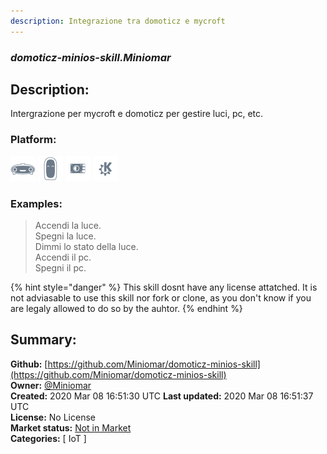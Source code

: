 ```yaml
---
description: Integrazione tra domoticz e mycroft
---
```


### _domoticz-minios-skill.Miniomar_  
## Description:  
Intergrazione per mycroft e domoticz per gestire luci, pc, etc.  
  
  
### Platform:  
 ![Mark I](../.gitbook/assets/mark-1-icon.png)  ![Mark II](../.gitbook/assets/mark-2-icon.png)  ![Picroft](../.gitbook/assets/picroft-icon.png)  ![plasmoid](../.gitbook/assets/kde.png)   
### Examples:  
> Accendi la luce.  
> Spegni la luce.  
> Dimmi lo stato della luce.  
> Accendi il pc.  
> Spegni il pc.  
  
{% hint style="danger" %}
This skill dosnt have any license attatched. It is not adviasable to use this skill nor fork or clone, as you don't know if you are legaly allowed to do so by the auhtor.
{% endhint %}
  
## Summary:  
**Github:** [https://github.com/Miniomar/domoticz-minios-skill](https://github.com/Miniomar/domoticz-minios-skill)  
**Owner:** [@Miniomar](https://github.com/Miniomar)  
**Created:** 2020 Mar 08 16:51:30 UTC  **Last updated:** 2020 Mar 08 16:51:37 UTC  
**License:** No License  
**Market status:** [Not in Market](https://market.mycroft.ai/skill/)  
**Categories:** [ IoT ]   
